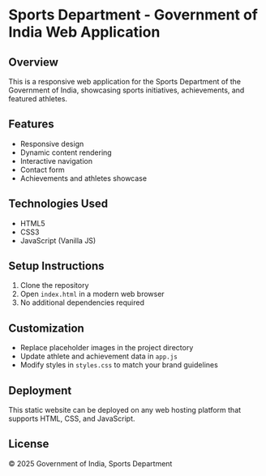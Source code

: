 # Sports Department - Government of India Web Application

## Overview
This is a responsive web application for the Sports Department of the Government of India, showcasing sports initiatives, achievements, and featured athletes.

## Features
- Responsive design
- Dynamic content rendering
- Interactive navigation
- Contact form
- Achievements and athletes showcase

## Technologies Used
- HTML5
- CSS3
- JavaScript (Vanilla JS)

## Setup Instructions
1. Clone the repository
2. Open `index.html` in a modern web browser
3. No additional dependencies required

## Customization
- Replace placeholder images in the project directory
- Update athlete and achievement data in `app.js`
- Modify styles in `styles.css` to match your brand guidelines

## Deployment
This static website can be deployed on any web hosting platform that supports HTML, CSS, and JavaScript.

## License
© 2025 Government of India, Sports Department
